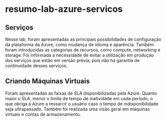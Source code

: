 # resumo-lab-azure-servicos

## Serviços
Nesse lab, foram apresentadas as principais possibilidades de configuração da plataforma da Azure, como mudança de idioma e aparência. Também foram introduzidas as categorias de recursos, como compute, networking e storage. Foi informada a necessidade de evitar a utilização em produção dos serviços que estão em versão prévia, pois não há garantia de continuidade desses serviços.

## Criando Máquinas Virtuais
Foram apresentadas as faixas de SLA disponibilizadas pela Azure. Quanto maior o SLA, menor o limite de tempo de inatividade em cada período, o que obriga a Azure a ressarcir o usuário caso o tempo de indisponibilidade seja ultrapassado. Também foi realizada uma visão geral em máquinas virtuais e contas de armazenamento.
